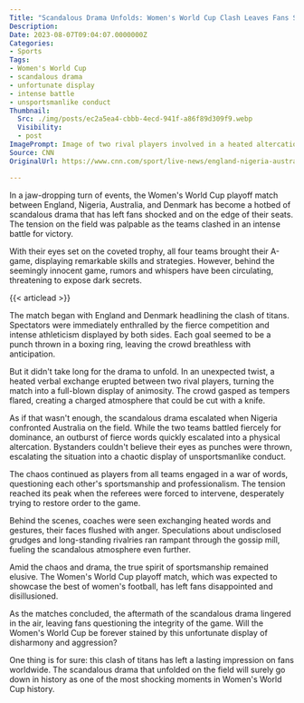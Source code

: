 ```yaml
---
Title: "Scandalous Drama Unfolds: Women's World Cup Clash Leaves Fans Shaken"
Description: 
Date: 2023-08-07T09:04:07.0000000Z
Categories:
- Sports
Tags:
- Women's World Cup
- scandalous drama
- unfortunate display
- intense battle
- unsportsmanlike conduct
Thumbnail:
  Src: ./img/posts/ec2a5ea4-cbbb-4ecd-941f-a86f89d309f9.webp
  Visibility:
  - post
ImagePrompt: Image of two rival players involved in a heated altercation during the Women's World Cup playoff match.
Source: CNN
OriginalUrl: https://www.cnn.com/sport/live-news/england-nigeria-australia-denmark-womens-world-cup-knockout/index.html

---
```

In a jaw-dropping turn of events, the Women's World Cup playoff match between England, Nigeria, Australia, and Denmark has become a hotbed of scandalous drama that has left fans shocked and on the edge of their seats. The tension on the field was palpable as the teams clashed in an intense battle for victory.

With their eyes set on the coveted trophy, all four teams brought their A-game, displaying remarkable skills and strategies. However, behind the seemingly innocent game, rumors and whispers have been circulating, threatening to expose dark secrets.

{{< articlead >}}

The match began with England and Denmark headlining the clash of titans. Spectators were immediately enthralled by the fierce competition and intense athleticism displayed by both sides. Each goal seemed to be a punch thrown in a boxing ring, leaving the crowd breathless with anticipation.

But it didn't take long for the drama to unfold. In an unexpected twist, a heated verbal exchange erupted between two rival players, turning the match into a full-blown display of animosity. The crowd gasped as tempers flared, creating a charged atmosphere that could be cut with a knife.

As if that wasn't enough, the scandalous drama escalated when Nigeria confronted Australia on the field. While the two teams battled fiercely for dominance, an outburst of fierce words quickly escalated into a physical altercation. Bystanders couldn't believe their eyes as punches were thrown, escalating the situation into a chaotic display of unsportsmanlike conduct.

The chaos continued as players from all teams engaged in a war of words, questioning each other's sportsmanship and professionalism. The tension reached its peak when the referees were forced to intervene, desperately trying to restore order to the game.

Behind the scenes, coaches were seen exchanging heated words and gestures, their faces flushed with anger. Speculations about undisclosed grudges and long-standing rivalries ran rampant through the gossip mill, fueling the scandalous atmosphere even further.

Amid the chaos and drama, the true spirit of sportsmanship remained elusive. The Women's World Cup playoff match, which was expected to showcase the best of women's football, has left fans disappointed and disillusioned.

As the matches concluded, the aftermath of the scandalous drama lingered in the air, leaving fans questioning the integrity of the game. Will the Women's World Cup be forever stained by this unfortunate display of disharmony and aggression?

One thing is for sure: this clash of titans has left a lasting impression on fans worldwide. The scandalous drama that unfolded on the field will surely go down in history as one of the most shocking moments in Women's World Cup history.
